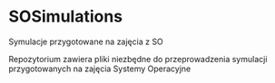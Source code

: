 # SOSimulations
Symulacje przygotowane na zajęcia z SO

Repozytorium zawiera pliki niezbędne do przeprowadzenia symulacji przygotowanych na zajęcia Systemy Operacyjne
